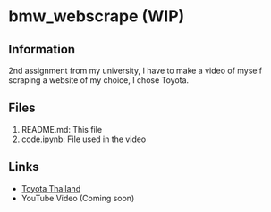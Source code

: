 # bmw_webscrape (WIP)

## Information
2nd assignment from my university, I have to make a video of myself scraping a website of my choice, I chose Toyota.

## Files
1. README.md: This file
2. code.ipynb: File used in the video

## Links
- [Toyota Thailand](https://www.toyota.co.th)
- YouTube Video (Coming soon)
